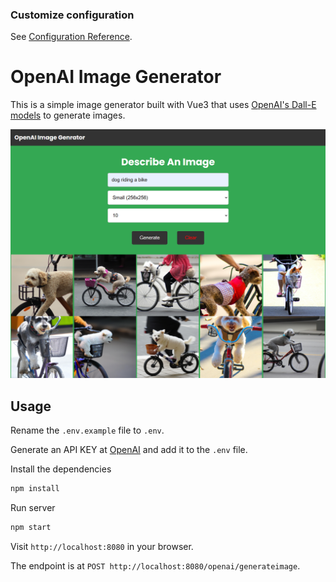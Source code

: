 ### Customize configuration
See [Configuration Reference](https://cli.vuejs.org/config/).


# OpenAI Image Generator

This is a simple image generator built with Vue3 that uses [OpenAI's Dall-E models](https://beta.openai.com/docs/guides/images) to generate images.

<img src="public/img/screen.png" width="800">

## Usage

Rename the `.env.example` file to `.env`.

Generate an API KEY at [OpenAI](https://beta.openai.com/) and add it to the `.env` file.

Install the dependencies

```bash
npm install
```

Run server

```bash
npm start
```

Visit `http://localhost:8080` in your browser.

The endpoint is at `POST http://localhost:8080/openai/generateimage`.
